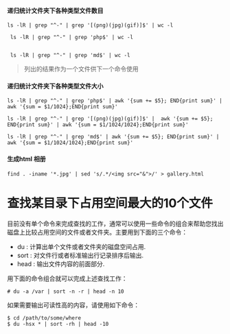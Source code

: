 #### 递归统计文件夹下各种类型文件数目

    ls -lR | grep "^-" | grep '[(png)(jpg)(gif)]$' | wc -l

     ls -lR | grep "^-" | grep 'php$' | wc -l


     ls -lR | grep "^-" | grep 'md$' | wc -l

> 列出的结果作为一个文件供下一个命令使用

#### 递归统计文件夹下各种类型文件大小

    ls -lR | grep "^-" | grep 'php$' | awk '{sum += $5}; END{print sum}' | awk '{sum = $1/1024};END{print sum}'

    ls -lR | grep "^-" | grep '[(png)(jpg)(gif)]$' |  awk '{sum += $5}; END{print sum}' | awk '{sum = $1/1024/1024};END{print sum}'

    ls -lR | grep "^-" | grep 'md$' | awk '{sum += $5}; END{print sum}' | awk '{sum = $1/1024/1024};END{print sum}'


#### 生成html 相册

    find . -iname '*.jpg' | sed 's/.*/<img src="&">/' > gallery.html 


# 查找某目录下占用空间最大的10个文件


目前没有单个命令来完成查找的工作，通常可以使用一些命令的组合来帮助您找出磁盘上比较占用空间的文件或者文件夹。主要用到下面的三个命令：

* du : 计算出单个文件或者文件夹的磁盘空间占用.
* sort : 对文件行或者标准输出行记录排序后输出.
* head : 输出文件内容的前面部分.

用下面的命令组合就可以完成上述查找工作：

    # du -a /var | sort -n -r | head -n 10

如果需要输出可读性高的内容，请使用如下命令：

    $ cd /path/to/some/where
    $ du -hsx * | sort -rh | head -10
